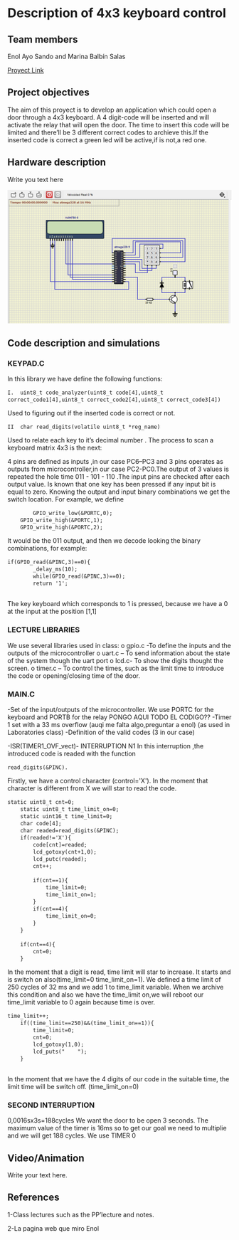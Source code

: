 # Description of 4x3 keyboard control
## Team members

Enol Ayo Sando and Marina Balbín Salas

[Proyect Link](https://choosealicense.com/licenses/mit/)

## Project objectives
The aim of this proyect is to develop an application which could open a door through a 4x3 keyboard. A 4 digit-code will be inserted and will activate the relay that will open the door. The time to insert this code will be limited and there’ll be 3 different correct codes to archieve this.If the inserted code is correct a green led will be active,if is not,a red one.

## Hardware description
Write you text here

![Hardware scheme](Labs/08-project/Images/Imagen2.png)

## Code description and simulations
### KEYPAD.C
In this library we have define the following functions:

```
I.	uint8_t code_analyzer(uint8_t code[4],uint8_t correct_code1[4],uint8_t correct_code2[4],uint8_t correct_code3[4])
```
Used to figuring out if the inserted code is correct or not.

```
II	char read_digits(volatile uint8_t *reg_name)
```
Used to relate each key to it’s decimal number .
The process to scan a keyboard matrix 4x3 is the next:

4 pins are defined as inputs ,in our case PC6–PC3  and 3 pins operates as outputs from microcontroller,in our case PC2-PC0.The output of 3 values is repeated the hole time
011 - 101  - 110 .The input pins are checked after each output value. 
Is known that one key has been pressed if any input bit is equal to zero. Knowing the output and input binary combinations we get the switch location.
For example, we define 

```
        GPIO_write_low(&PORTC,0);
	GPIO_write_high(&PORTC,1);
	GPIO_write_high(&PORTC,2);

```
It would be the 011 output, and then we decode looking the binary combinations, for example:

```
if(GPIO_read(&PINC,3)==0){
		_delay_ms(10);
		while(GPIO_read(&PINC,3)==0);
		return '1';


```
The key keyboard which corresponds to 1 is pressed, because we have a 0 at the input at the position [1,1]

### LECTURE LIBRARIES

We use several libraries used in class:
o	gpio.c -To define the inputs and the outputs of the microcontroller
o	uart.c – To send information about the state of the system though the uart port
o	lcd.c- To show the digits thought the screen.
o	timer.c – To control the times, such as the limit time to introduce the code or opening/closing time of the door.

### MAIN.C

-Set of the input/outputs of the microcontroller. We use PORTC for the keyboard and PORTB for the relay
PONGO AQUI TODO EL CODIGO??
-Timer 1 set with a 33 ms overflow (auqi me falta algo,preguntar a enol) (as used in Laboratories class)
-Definition of the valid codes (3 in our case)

-ISR(TIMER1_OVF_vect)- INTERRUPTION N1
In this interruption ,the introduced code is readed with the function 

```
read_digits(&PINC).
```
Firstly, we have a control character (control='X'). In the moment that character is different from X we will star to read the code.

```
static uint8_t cnt=0;
	static uint8_t time_limit_on=0;
	static uint16_t time_limit=0;
	char code[4];
	char readed=read_digits(&PINC);
	if(readed!='X'){
		code[cnt]=readed;
		lcd_gotoxy(cnt+1,0);
		lcd_putc(readed);
		cnt++;
		
		if(cnt==1){
			time_limit=0;
			time_limit_on=1;
		}
		if(cnt==4){
			time_limit_on=0;
		}
	}
	
	if(cnt==4){ 
		cnt=0;
	}

```

In the moment that a digit is read, time limit will star to increase. It starts and is switch on also(time_limit=0  time_limit_on=1). We defined a time limit of 250 cycles of 32 ms and we add 1 to time_limit variable. When we archive this condition and also we have the time_limit on,we will reboot our time_limit variable to 0 again because time is over.


```
time_limit++;
	if((time_limit==250)&&(time_limit_on==1)){
		time_limit=0;
		cnt=0;
		lcd_gotoxy(1,0);
		lcd_puts("    ");
	}
    
```
In the moment that we have the 4 digits of our code in the suitable time, the limit time will be switch off. (time_limit_on=0)

### SECOND INTERRUPTION
0,0016sx3s=188cycles
We want the door to be open 3 seconds. The maximum value of the timer is 16ms so to get our goal we need to multiplie and we will get 188 cycles.
We use TIMER 0

## Video/Animation
Write your text here.

## References
1-Class lectures such as the PP’lecture and notes.

2-La pagina web que miro Enol









